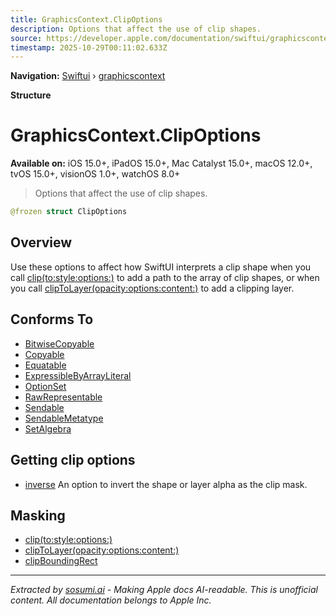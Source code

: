 ```yaml
---
title: GraphicsContext.ClipOptions
description: Options that affect the use of clip shapes.
source: https://developer.apple.com/documentation/swiftui/graphicscontext/clipoptions
timestamp: 2025-10-29T00:11:02.633Z
---
```


**Navigation:** [Swiftui](/documentation/swiftui) › [graphicscontext](/documentation/swiftui/graphicscontext)

**Structure**

# GraphicsContext.ClipOptions

**Available on:** iOS 15.0+, iPadOS 15.0+, Mac Catalyst 15.0+, macOS 12.0+, tvOS 15.0+, visionOS 1.0+, watchOS 8.0+

> Options that affect the use of clip shapes.

```swift
@frozen struct ClipOptions
```

## Overview

Use these options to affect how SwiftUI interprets a clip shape when you call [clip(to:style:options:)](/documentation/swiftui/graphicscontext/clip(to:style:options:)) to add a path to the array of clip shapes, or when you call [clipToLayer(opacity:options:content:)](/documentation/swiftui/graphicscontext/cliptolayer(opacity:options:content:)) to add a clipping layer.

## Conforms To

- [BitwiseCopyable](/documentation/Swift/BitwiseCopyable)
- [Copyable](/documentation/Swift/Copyable)
- [Equatable](/documentation/Swift/Equatable)
- [ExpressibleByArrayLiteral](/documentation/Swift/ExpressibleByArrayLiteral)
- [OptionSet](/documentation/Swift/OptionSet)
- [RawRepresentable](/documentation/Swift/RawRepresentable)
- [Sendable](/documentation/Swift/Sendable)
- [SendableMetatype](/documentation/Swift/SendableMetatype)
- [SetAlgebra](/documentation/Swift/SetAlgebra)

## Getting clip options

- [inverse](/documentation/swiftui/graphicscontext/clipoptions/inverse) An option to invert the shape or layer alpha as the clip mask.

## Masking

- [clip(to:style:options:)](/documentation/swiftui/graphicscontext/clip(to:style:options:))
- [clipToLayer(opacity:options:content:)](/documentation/swiftui/graphicscontext/cliptolayer(opacity:options:content:))
- [clipBoundingRect](/documentation/swiftui/graphicscontext/clipboundingrect)

---

*Extracted by [sosumi.ai](https://sosumi.ai) - Making Apple docs AI-readable.*
*This is unofficial content. All documentation belongs to Apple Inc.*
